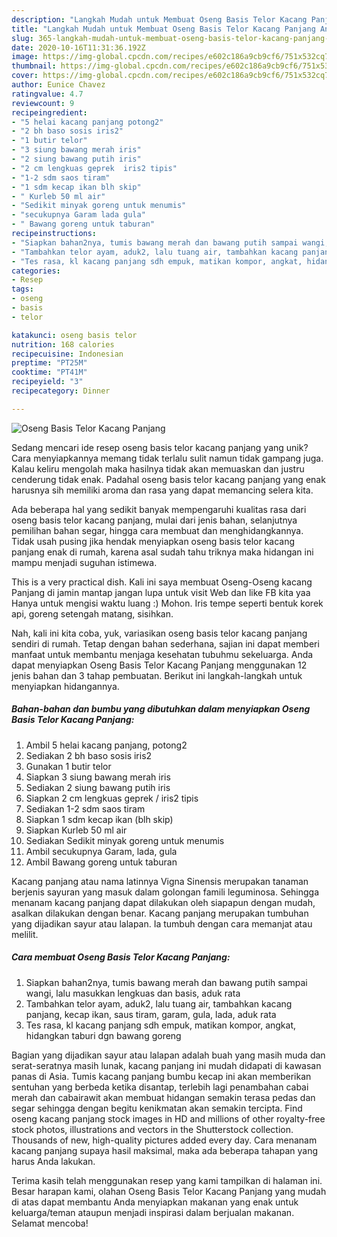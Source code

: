 ```yaml
---
description: "Langkah Mudah untuk Membuat Oseng Basis Telor Kacang Panjang Anti Gagal"
title: "Langkah Mudah untuk Membuat Oseng Basis Telor Kacang Panjang Anti Gagal"
slug: 365-langkah-mudah-untuk-membuat-oseng-basis-telor-kacang-panjang-anti-gagal
date: 2020-10-16T11:31:36.192Z
image: https://img-global.cpcdn.com/recipes/e602c186a9cb9cf6/751x532cq70/oseng-basis-telor-kacang-panjang-foto-resep-utama.jpg
thumbnail: https://img-global.cpcdn.com/recipes/e602c186a9cb9cf6/751x532cq70/oseng-basis-telor-kacang-panjang-foto-resep-utama.jpg
cover: https://img-global.cpcdn.com/recipes/e602c186a9cb9cf6/751x532cq70/oseng-basis-telor-kacang-panjang-foto-resep-utama.jpg
author: Eunice Chavez
ratingvalue: 4.7
reviewcount: 9
recipeingredient:
- "5 helai kacang panjang potong2"
- "2 bh baso sosis iris2"
- "1 butir telor"
- "3 siung bawang merah iris"
- "2 siung bawang putih iris"
- "2 cm lengkuas geprek  iris2 tipis"
- "1-2 sdm saos tiram"
- "1 sdm kecap ikan blh skip"
- " Kurleb 50 ml air"
- "Sedikit minyak goreng untuk menumis"
- "secukupnya Garam lada gula"
- " Bawang goreng untuk taburan"
recipeinstructions:
- "Siapkan bahan2nya, tumis bawang merah dan bawang putih sampai wangi, lalu masukkan lengkuas dan basis, aduk rata"
- "Tambahkan telor ayam, aduk2, lalu tuang air, tambahkan kacang panjang, kecap ikan, saus tiram, garam, gula, lada, aduk rata"
- "Tes rasa, kl kacang panjang sdh empuk, matikan kompor, angkat, hidangkan taburi dgn bawang goreng"
categories:
- Resep
tags:
- oseng
- basis
- telor

katakunci: oseng basis telor 
nutrition: 168 calories
recipecuisine: Indonesian
preptime: "PT25M"
cooktime: "PT41M"
recipeyield: "3"
recipecategory: Dinner

---
```



![Oseng Basis Telor Kacang Panjang](https://img-global.cpcdn.com/recipes/e602c186a9cb9cf6/751x532cq70/oseng-basis-telor-kacang-panjang-foto-resep-utama.jpg)

Sedang mencari ide resep oseng basis telor kacang panjang yang unik? Cara menyiapkannya memang tidak terlalu sulit namun tidak gampang juga. Kalau keliru mengolah maka hasilnya tidak akan memuaskan dan justru cenderung tidak enak. Padahal oseng basis telor kacang panjang yang enak harusnya sih memiliki aroma dan rasa yang dapat memancing selera kita.

Ada beberapa hal yang sedikit banyak mempengaruhi kualitas rasa dari oseng basis telor kacang panjang, mulai dari jenis bahan, selanjutnya pemilihan bahan segar, hingga cara membuat dan menghidangkannya. Tidak usah pusing jika hendak menyiapkan oseng basis telor kacang panjang enak di rumah, karena asal sudah tahu triknya maka hidangan ini mampu menjadi suguhan istimewa.

This is a very practical dish. Kali ini saya membuat Oseng-Oseng kacang Panjang di jamin mantap jangan lupa untuk visit Web dan like FB kita yaa Hanya untuk mengisi waktu luang :) Mohon. Iris tempe seperti bentuk korek api, goreng setengah matang, sisihkan.


Nah, kali ini kita coba, yuk, variasikan oseng basis telor kacang panjang sendiri di rumah. Tetap dengan bahan sederhana, sajian ini dapat memberi manfaat untuk membantu menjaga kesehatan tubuhmu sekeluarga. Anda dapat menyiapkan Oseng Basis Telor Kacang Panjang menggunakan 12 jenis bahan dan 3 tahap pembuatan. Berikut ini langkah-langkah untuk menyiapkan hidangannya.

<!--inarticleads1-->

##### Bahan-bahan dan bumbu yang dibutuhkan dalam menyiapkan Oseng Basis Telor Kacang Panjang:

1. Ambil 5 helai kacang panjang, potong2
1. Sediakan 2 bh baso sosis iris2
1. Gunakan 1 butir telor
1. Siapkan 3 siung bawang merah iris
1. Sediakan 2 siung bawang putih iris
1. Siapkan 2 cm lengkuas geprek / iris2 tipis
1. Sediakan 1-2 sdm saos tiram
1. Siapkan 1 sdm kecap ikan (blh skip)
1. Siapkan  Kurleb 50 ml air
1. Sediakan Sedikit minyak goreng untuk menumis
1. Ambil secukupnya Garam, lada, gula
1. Ambil  Bawang goreng untuk taburan


Kacang panjang atau nama latinnya Vigna Sinensis merupakan tanaman berjenis sayuran yang masuk dalam golongan famili leguminosa. Sehingga menanam kacang panjang dapat dilakukan oleh siapapun dengan mudah, asalkan dilakukan dengan benar. Kacang panjang merupakan tumbuhan yang dijadikan sayur atau lalapan. Ia tumbuh dengan cara memanjat atau melilit. 

<!--inarticleads2-->

##### Cara membuat Oseng Basis Telor Kacang Panjang:

1. Siapkan bahan2nya, tumis bawang merah dan bawang putih sampai wangi, lalu masukkan lengkuas dan basis, aduk rata
1. Tambahkan telor ayam, aduk2, lalu tuang air, tambahkan kacang panjang, kecap ikan, saus tiram, garam, gula, lada, aduk rata
1. Tes rasa, kl kacang panjang sdh empuk, matikan kompor, angkat, hidangkan taburi dgn bawang goreng


Bagian yang dijadikan sayur atau lalapan adalah buah yang masih muda dan serat-seratnya masih lunak, kacang panjang ini mudah didapati di kawasan panas di Asia. Tumis kacang panjang bumbu kecap ini akan memberikan sentuhan yang berbeda ketika disantap, terlebih lagi penambahan cabai merah dan cabairawit akan membuat hidangan semakin terasa pedas dan segar sehingga dengan begitu kenikmatan akan semakin tercipta. Find oseng kacang panjang stock images in HD and millions of other royalty-free stock photos, illustrations and vectors in the Shutterstock collection. Thousands of new, high-quality pictures added every day. Cara menanam kacang panjang supaya hasil maksimal, maka ada beberapa tahapan yang harus Anda lakukan. 

Terima kasih telah menggunakan resep yang kami tampilkan di halaman ini. Besar harapan kami, olahan Oseng Basis Telor Kacang Panjang yang mudah di atas dapat membantu Anda menyiapkan makanan yang enak untuk keluarga/teman ataupun menjadi inspirasi dalam berjualan makanan. Selamat mencoba!
